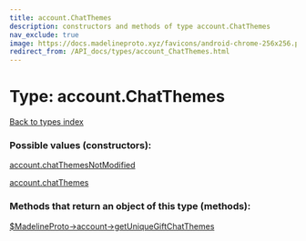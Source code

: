 ```yaml
---
title: account.ChatThemes
description: constructors and methods of type account.ChatThemes
nav_exclude: true
image: https://docs.madelineproto.xyz/favicons/android-chrome-256x256.png
redirect_from: /API_docs/types/account_ChatThemes.html
---
```

# Type: account.ChatThemes
[Back to types index](index.html)



### Possible values (constructors):

[account.chatThemesNotModified](/API_docs/constructors/account.chatThemesNotModified.html)  

[account.chatThemes](/API_docs/constructors/account.chatThemes.html)  



### Methods that return an object of this type (methods):

[$MadelineProto->account->getUniqueGiftChatThemes](/API_docs/methods/account.getUniqueGiftChatThemes.html)  



